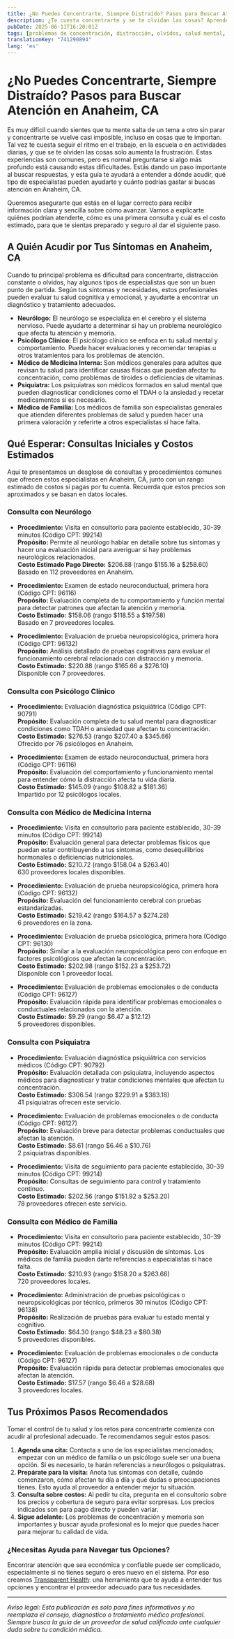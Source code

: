 ```yaml
---
title: ¿No Puedes Concentrarte, Siempre Distraído? Pasos para Buscar Atención en Anaheim, CA  
description: ¿Te cuesta concentrarte y se te olvidan las cosas? Aprende a quién acudir y qué costos esperar para evaluación y atención en Anaheim, CA.  
pubDate: 2025-06-11T16:20:01Z
tags: [problemas de concentración, distracción, olvidos, salud mental, neurología, psicología, Anaheim CA, costos de salud]
translationKey: "741290894"
lang: 'es'
---
```


# ¿No Puedes Concentrarte, Siempre Distraído? Pasos para Buscar Atención en Anaheim, CA

Es muy difícil cuando sientes que tu mente salta de un tema a otro sin parar y concentrarte se vuelve casi imposible, incluso en cosas que te importan. Tal vez te cuesta seguir el ritmo en el trabajo, en la escuela o en actividades diarias, y que se te olviden las cosas solo aumenta la frustración. Estas experiencias son comunes, pero es normal preguntarse si algo más profundo está causando estas dificultades. Estás dando un paso importante al buscar respuestas, y esta guía te ayudará a entender a dónde acudir, qué tipo de especialistas pueden ayudarte y cuánto podrías gastar si buscas atención en Anaheim, CA.

Queremos asegurarte que estás en el lugar correcto para recibir información clara y sencilla sobre cómo avanzar. Vamos a explicarte quiénes podrían atenderte, cómo es una primera consulta y cuál es el costo estimado, para que te sientas preparado y seguro al dar el siguiente paso.

## A Quién Acudir por Tus Síntomas en Anaheim, CA

Cuando tu principal problema es dificultad para concentrarte, distracción constante o olvidos, hay algunos tipos de especialistas que son un buen punto de partida. Según tus síntomas y necesidades, estos profesionales pueden evaluar tu salud cognitiva y emocional, y ayudarte a encontrar un diagnóstico y tratamiento adecuados.

- **Neurólogo:** El neurólogo se especializa en el cerebro y el sistema nervioso. Puede ayudarte a determinar si hay un problema neurológico que afecta tu atención y memoria.  
- **Psicólogo Clínico:** El psicólogo clínico se enfoca en tu salud mental y comportamiento. Puede hacer evaluaciones y recomendar terapias u otros tratamientos para los problemas de atención.  
- **Médico de Medicina Interna:** Son médicos generales para adultos que revisan tu salud para identificar causas físicas que puedan afectar tu concentración, como problemas de tiroides o deficiencias de vitaminas.  
- **Psiquiatra:** Los psiquiatras son médicos formados en salud mental que pueden diagnosticar condiciones como el TDAH o la ansiedad y recetar medicamentos si es necesario.  
- **Médico de Familia:** Los médicos de familia son especialistas generales que atienden diferentes problemas de salud y pueden hacer una primera valoración y referirte a otros especialistas si hace falta.

## Qué Esperar: Consultas Iniciales y Costos Estimados

Aquí te presentamos un desglose de consultas y procedimientos comunes que ofrecen estos especialistas en Anaheim, CA, junto con un rango estimado de costos si pagas por tu cuenta. Recuerda que estos precios son aproximados y se basan en datos locales.

### Consulta con Neurólogo

- **Procedimiento:** Visita en consultorio para paciente establecido, 30-39 minutos (Código CPT: 99214)  
  **Propósito:** Permite al neurólogo hablar en detalle sobre tus síntomas y hacer una evaluación inicial para averiguar si hay problemas neurológicos relacionados.  
  **Costo Estimado Pago Directo:** $206.88 (rango $155.16 a $258.60)  
  Basado en 112 proveedores en Anaheim.

- **Procedimiento:** Examen de estado neuroconductual, primera hora (Código CPT: 96116)  
  **Propósito:** Evaluación completa de tu comportamiento y función mental para detectar patrones que afectan la atención y memoria.  
  **Costo Estimado:** $158.06 (rango $118.55 a $197.58)  
  Basado en 7 proveedores locales.

- **Procedimiento:** Evaluación de prueba neuropsicológica, primera hora (Código CPT: 96132)  
  **Propósito:** Análisis detallado de pruebas cognitivas para evaluar el funcionamiento cerebral relacionado con distracción y memoria.  
  **Costo Estimado:** $220.88 (rango $165.66 a $276.10)  
  Disponible con 7 proveedores.

### Consulta con Psicólogo Clínico

- **Procedimiento:** Evaluación diagnóstica psiquiátrica (Código CPT: 90791)  
  **Propósito:** Evaluación completa de tu salud mental para diagnosticar condiciones como TDAH o ansiedad que afectan tu concentración.  
  **Costo Estimado:** $276.53 (rango $207.40 a $345.66)  
  Ofrecido por 76 psicólogos en Anaheim.

- **Procedimiento:** Examen de estado neuroconductual, primera hora (Código CPT: 96116)  
  **Propósito:** Evaluación del comportamiento y funcionamiento mental para entender cómo la distracción afecta tu vida diaria.  
  **Costo Estimado:** $145.09 (rango $108.82 a $181.36)  
  Impartido por 12 psicólogos locales.

### Consulta con Médico de Medicina Interna

- **Procedimiento:** Visita en consultorio para paciente establecido, 30-39 minutos (Código CPT: 99214)  
  **Propósito:** Evaluación general para detectar problemas físicos que puedan estar contribuyendo a tus síntomas, como desequilibrios hormonales o deficiencias nutricionales.  
  **Costo Estimado:** $210.72 (rango $158.04 a $263.40)  
  630 proveedores locales disponibles.

- **Procedimiento:** Evaluación de prueba neuropsicológica, primera hora (Código CPT: 96132)  
  **Propósito:** Evaluación del funcionamiento cerebral con pruebas estandarizadas.  
  **Costo Estimado:** $219.42 (rango $164.57 a $274.28)  
  6 proveedores en la zona.

- **Procedimiento:** Evaluación de prueba psicológica, primera hora (Código CPT: 96130)  
  **Propósito:** Similar a la evaluación neuropsicológica pero con enfoque en factores psicológicos que afectan la concentración.  
  **Costo Estimado:** $202.98 (rango $152.23 a $253.72)  
  Disponible con 1 proveedor local.

- **Procedimiento:** Evaluación de problemas emocionales o de conducta (Código CPT: 96127)  
  **Propósito:** Evaluación rápida para identificar problemas emocionales o conductuales relacionados con la atención.  
  **Costo Estimado:** $9.29 (rango $6.47 a $12.12)  
  5 proveedores disponibles.

### Consulta con Psiquiatra

- **Procedimiento:** Evaluación diagnóstica psiquiátrica con servicios médicos (Código CPT: 90792)  
  **Propósito:** Evaluación detallada con psiquiatra, incluyendo aspectos médicos para diagnosticar y tratar condiciones mentales que afectan tu concentración.  
  **Costo Estimado:** $306.54 (rango $229.91 a $383.18)  
  41 psiquiatras ofrecen este servicio.

- **Procedimiento:** Evaluación de problemas emocionales o de conducta (Código CPT: 96127)  
  **Propósito:** Evaluación breve para detectar problemas conductuales que afectan la atención.  
  **Costo Estimado:** $8.61 (rango $6.46 a $10.76)  
  2 psiquiatras disponibles.

- **Procedimiento:** Visita de seguimiento para paciente establecido, 30-39 minutos (Código CPT: 99214)  
  **Propósito:** Consultas de seguimiento para control y tratamiento continuo.  
  **Costo Estimado:** $202.56 (rango $151.92 a $253.20)  
  78 proveedores ofrecen este servicio.

### Consulta con Médico de Familia

- **Procedimiento:** Visita en consultorio para paciente establecido, 30-39 minutos (Código CPT: 99214)  
  **Propósito:** Evaluación amplia inicial y discusión de síntomas. Los médicos de familia pueden darte referencias a especialistas si hace falta.  
  **Costo Estimado:** $210.93 (rango $158.20 a $263.66)  
  720 proveedores locales.

- **Procedimiento:** Administración de pruebas psicológicas o neuropsicológicas por técnico, primeros 30 minutos (Código CPT: 96138)  
  **Propósito:** Realización de pruebas para evaluar tu estado mental y cognitivo.  
  **Costo Estimado:** $64.30 (rango $48.23 a $80.38)  
  5 proveedores disponibles.

- **Procedimiento:** Evaluación de problemas emocionales o de conducta (Código CPT: 96127)  
  **Propósito:** Evaluación rápida para detectar problemas emocionales que afectan la atención.  
  **Costo Estimado:** $17.57 (rango $6.46 a $28.68)  
  3 proveedores locales.

## Tus Próximos Pasos Recomendados

Tomar el control de tu salud y los retos para concentrarte comienza con acudir al profesional adecuado. Te recomendamos seguir estos pasos:

1. **Agenda una cita:** Contacta a uno de los especialistas mencionados; empezar con un médico de familia o un psicólogo suele ser una buena opción. Si es necesario, te harán referencias a neurólogos o psiquiatras.  
2. **Prepárate para la visita:** Anota tus síntomas con detalle, cuándo comenzaron, cómo afectan tu día a día y qué dudas o preocupaciones tienes. Esto ayuda al proveedor a entender mejor tu situación.  
3. **Consulta sobre costos:** Al pedir tu cita, pregunta en el consultorio sobre los precios y cobertura de seguro para evitar sorpresas. Los precios indicados son para pago directo y pueden variar.  
4. **Sigue adelante:** Los problemas de concentración y memoria son importantes y buscar ayuda profesional es lo mejor que puedes hacer para mejorar tu calidad de vida.

### ¿Necesitas Ayuda para Navegar tus Opciones?

Encontrar atención que sea económica y confiable puede ser complicado, especialmente si no tienes seguro o eres nuevo en el sistema. Por eso creamos [Transparent Health](https://transparenthealth.ai): una herramienta que te ayuda a entender tus opciones y encontrar el proveedor adecuado para tus necesidades.

---

*Aviso legal: Esta publicación es solo para fines informativos y no reemplaza el consejo, diagnóstico o tratamiento médico profesional. Siempre busca la guía de un proveedor de salud calificado ante cualquier duda sobre tu condición médica.*